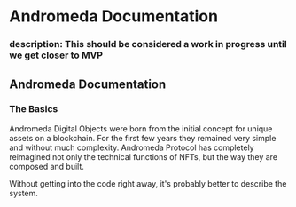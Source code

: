 # Andromeda Documentation

### description: This should be considered a work in progress until we get closer to MVP

## Andromeda Documentation

### The Basics

Andromeda Digital Objects were born from the initial concept for unique assets on a blockchain. For the first few years they remained very simple and without much complexity. Andromeda Protocol has completely reimagined not only the technical functions of NFTs, but the way they are composed and built.

Without getting into the code right away, it's probably better to describe the system.

